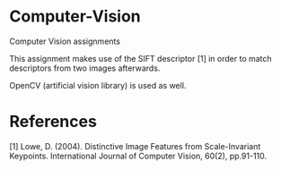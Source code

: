 # Computer-Vision
Computer Vision assignments


This assignment makes use of the SIFT descriptor [1] in order to match descriptors from two images afterwards. 

OpenCV (artificial vision library) is used as well. 




# References
[1] Lowe, D. (2004). Distinctive Image Features from Scale-Invariant Keypoints. International Journal of Computer Vision, 60(2), pp.91-110.
